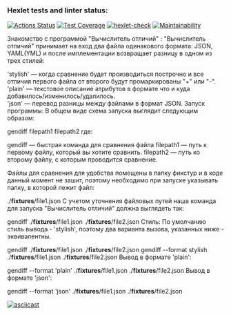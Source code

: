 ### Hexlet tests and linter status:

[![Actions Status](https://github.com/Kos1la/backend-project-46/actions/workflows/hexlet-check.yml/badge.svg)](https://github.com/Kos1la/backend-project-46/actions)
[![Test Coverage](https://api.codeclimate.com/v1/badges/108244df960d0abe7e8a/test_coverage)](https://codeclimate.com/github/Kos1la/backend-project-46/test_coverage)
[![hexlet-check](https://github.com/Kos1la/backend-project-46/actions/workflows/hexlet-check.yml/badge.svg)](https://github.com/Kos1la/backend-project-46/actions/workflows/hexlet-check.yml)
[![Maintainability](https://api.codeclimate.com/v1/badges/108244df960d0abe7e8a/maintainability)](https://codeclimate.com/github/Kos1la/backend-project-46/maintainability)

Знакомство с программой "Вычислитель отличий" :
"Вычислитель отличий" принимает на вход два файла одинакового формата: JSON, YAML(YML) и после имплементации возвращает разницу в одном из трех стилей:

'stylish' — когда сравнение будет производиться построчно и все отличия первого файла от второго будут промаркированы "+" или "-".  
'plain' — текстовое описание атрибутов в формате что и куда добавилось/изменилось/удалилось.  
'json' — перевод разницы между файлами в формат JSON.
Запуск программы:
В общем виде схема запуска выглядит следующим образом:

gendiff filepath1 filepath2
где:

gendiff — быстрая команда для сравнения файла
filepath1 — путь к первому файлу, который вы хотите сравнить.
filepath2 — путь ко второму файлу, с которым проводится сравнение.

Файлы для сравнения для удобства помещены в папку фикстур и в коде данный момент не зашит, поэтому необходимо при запуске указывать папку, в которой лежит файл:

./**fixtures**/file1.json
С учетом уточнения файловых путей наша команда для запуска "Вычислитель отличий" должна выглядеть так:

gendiff ./**fixtures**/file1.json ./**fixtures**/file2.json
Стиль:
По умолчанию стиль вывода - 'stylish', поэтому два варианта вызова, указанных ниже - эквивалентны.

gendiff ./**fixtures**/file1.json ./**fixtures**/file2.json
gendiff --format stylish ./**fixtures**/file1.json ./**fixtures**/file2.json
Вывод в формате 'plain':

gendiff --format 'plain' ./**fixtures**/file1.json ./**fixtures**/file2.json
Вывод в формате 'json':

gendiff --format 'json' ./**fixtures**/file1.json ./**fixtures**/file2.json

[![asciicast](https://asciinema.org/a/3XeXIotmroB7gmGu3aOV2Zk8M.svg)](https://asciinema.org/a/3XeXIotmroB7gmGu3aOV2Zk8M)
